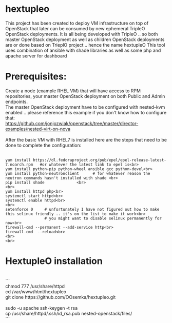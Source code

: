# hextupleo
This project has been created to deploy VM infrastructure on top of OpenStack that later can be consumed by new ephemeral TripleO OpenStack deployments.
It is all being developed with TripleO .. so both master OpenStack deployment as well as children OpenStack deployments are or done based on TrieplO project .. hence the name hextupleO
This tool uses combination of ansible with shade libraries as well as some php and apache server for dashboard


<h1>Prerequisites:</h1>

Create a node (example RHEL VM) that will have access to RPM repositories, your master OpenStack deployment on both Public and Admin endpoints. <br>
The master OpenStack deployment have to be configured with nested-kvm enabled .. please reference this example if you don't know how to configure that:<br>
https://github.com/jonjozwiak/openstack/tree/master/director-examples/nested-virt-on-nova<br>
<br>
After the basic VM with RHEL7 is installed here are the steps that need to be done to complete the configuration:<br>
<br>
```
yum install https://dl.fedoraproject.org/pub/epel/epel-release-latest-7.noarch.rpm   #or whatever the latest link to epel is<br>
yum install python-pip python-wheel ansible gcc python-devel<br>
yum install python-neutronclient      # for whatever reason the neutron commands hasn't installed with shade <br>
pip install shade              <br>
<br>
yum install httpd php<br>
systemctl start httpd<br>
systemctl enable httpd<br>
<br>
setenforce 0     # unfortunately I have not figured out how to make this selinux friendly .. it's on the list to make it work<br>
                 # you might want to disable selinux permanently for now<br>
firewall-cmd --permanent --add-service http<br>
firewall-cmd  --reload<br>
<br>
<br>
```
<h1> HextupleO installation </h1>
 <br>
```
 <br>
chmod 777 /usr/share/httpd  <br>
cd /var/www/html/hextupleo<br>
git clone https://github.com/OOsemka/hextupleo.git<br>
<br>
sudo -u apache ssh-keygen -t rsa<br>
cp /usr/share/httpd/.ssh/id_rsa.pub nested-openstack/files/<br>
```
